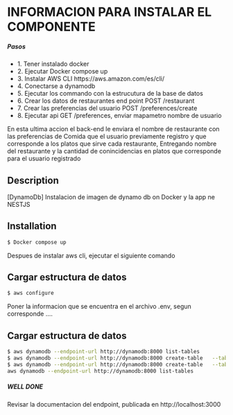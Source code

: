 <h1>INFORMACION PARA INSTALAR EL COMPONENTE </h1>
 <H5>Pasos</h5> 
  <UL>
    <LI>1. Tener instalado docker</LI>
    <LI>2. Ejecutar Docker compose up</LI>
    <li>3. Instalar AWS CLI https://aws.amazon.com/es/cli/</li>
    <LI>4. Conectarse a dynamodb</LI>
    <LI>5. Ejecutar los commando con la estrucutura de la base de datos</LI>
    <LI>6. Crear los datos de restaurantes end point POST /restaurant</LI>
    <LI>7. Crear las preferencias del usuario POST /preferences/create</LI>
    <LI>8. Ejecutar api GET /preferences, enviar mapametro nombre de usuario</LI>
  </ul>  
  En esta ultima accion el back-end le enviara el nombre de restaurante con las preferencias de Comida que el usuario previamente registro y que corresponde a los platos que sirve cada restaurante, Entregando nombre del restaurante y la cantidad de conincidencias en platos que corresponde para el usuario registrado

## Description

[DynamoDb] Instalacion de imagen de dynamo db on Docker y la app ne NESTJS 

## Installation

```bash
$ Docker compose up
```
<p>Despues de instalar aws cli, ejecutar el siguiente comando</p>

## Cargar estructura de datos
```bash
$ aws configure

```
<p>Poner la informacion que se encuentra en el archivo .env, segun corresponde ....</p>

## Cargar estructura de datos
```bash
$ aws dynamodb --endpoint-url http://dynamodb:8000 list-tables
$ aws dynamodb --endpoint-url http://dynamodb:8000 create-table   --table-name restaurant       --attribute-definitions AttributeName=name,AttributeType=S AttributeName=plate,AttributeType=S --key-schema AttributeName=name,KeyType=HASH AttributeName=plate,KeyType=RANGE --provisioned-throughput ReadCapacityUnits=1,WriteCapacityUnits=1 --table-class STANDARD 
$ aws dynamodb --endpoint-url http://dynamodb:8000 create-table   --table-name user_preferences --attribute-definitions AttributeName=name_user,AttributeType=S AttributeName=preferences,AttributeType=S --key-schema AttributeName=name_user,KeyType=HASH AttributeName=preferences,KeyType=RANGE --provisioned-throughput ReadCapacityUnits=1,WriteCapacityUnits=1 --table-class STANDARD
aws dynamodb --endpoint-url http://dynamodb:8000 list-tables

```
<h5>WELL DONE</h5>
Revisar la documentacion del endpoint, publicada en http://localhost:3000







